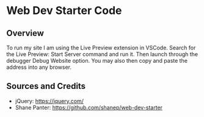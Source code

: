 # Web Dev Starter Code

## Overview

To run my site I am using the Live Preview extension in VSCode.  Search for the Live Preview: Start Server command and run it.  Then launch through the debugger Debug Website option.  You may also then copy and paste the address into any browser.

## Sources and Credits

- jQuery: https://jquery.com/
- Shane Panter: https://github.com/shanep/web-dev-starter
